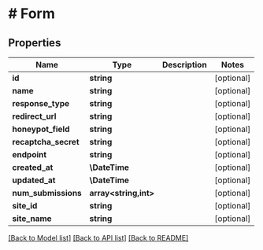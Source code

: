 # # Form

## Properties

Name | Type | Description | Notes
------------ | ------------- | ------------- | -------------
**id** | **string** |  | [optional]
**name** | **string** |  | [optional]
**response_type** | **string** |  | [optional]
**redirect_url** | **string** |  | [optional]
**honeypot_field** | **string** |  | [optional]
**recaptcha_secret** | **string** |  | [optional]
**endpoint** | **string** |  | [optional]
**created_at** | **\DateTime** |  | [optional]
**updated_at** | **\DateTime** |  | [optional]
**num_submissions** | **array<string,int>** |  | [optional]
**site_id** | **string** |  | [optional]
**site_name** | **string** |  | [optional]

[[Back to Model list]](../../README.md#models) [[Back to API list]](../../README.md#endpoints) [[Back to README]](../../README.md)
